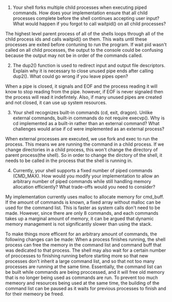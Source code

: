 1. Your shell forks multiple child processes when executing piped commands. How does your implementation ensure that all child processes complete before the shell continues accepting user input? What would happen if you forgot to call waitpid() on all child processes?

The highest level parent process of all of the shells loops through all of the child process ids and calls waitpid() on them. This waits until these processes are exited before contuning to run the program. If wait pid wasn't called on all child processes, the output to the console could be confusing because the output may not be in order of the commands called. 

2. The dup2() function is used to redirect input and output file descriptors. Explain why it is necessary to close unused pipe ends after calling dup2(). What could go wrong if you leave pipes open?

When a pipe is closed, it signals and EOF and the process reading it will know to stop reading from the pipe. however, if EOF is never signaled then the process will read it indefintely. Also, if many unused pipes are created and not closed, it can use up system resources.

3. Your shell recognizes built-in commands (cd, exit, dragon). Unlike external commands, built-in commands do not require execvp(). Why is cd implemented as a built-in rather than an external command? What challenges would arise if cd were implemented as an external process?

When external processes are executed, we use fork and exec to run the process. This means we are running the command in a child process. If we change directories in a child process, this won't change the directory of parent process(the shell). So in order to change the dirctory of the shell, it needs to be called in the process that the shell is running in. 

4. Currently, your shell supports a fixed number of piped commands (CMD_MAX). How would you modify your implementation to allow an arbitrary number of piped commands while still handling memory allocation efficiently? What trade-offs would you need to consider?

My implementation currently uses malloc to allocate memory for cmd_buff. If the amount of commands is known, a fixed array without malloc can be used for the command list. This is faster as system calls don't need to be made. However, since there are only 8 commands, and each commands takes up a marginal amount of memory, it can be argued that dynamic memory management is not significantly slower than using the stack. 

To make things more efficent for an arbitrary amount of commands, the following changes can be made: When a process finishes running, the shell process can free the memory in the command list and command buff that was dedicated to that process. The shell may also wait for a certain number of proccesses to finishing running before starting more so that new processes don't inherit a large command list, and so that not too many processes are running at the same time. Essentially, the command list can be built while commands are being proccessed, and it will free old memory that is no longer being used as commands are run. To prevent too much memeory and resources being used at the same time, the building of the command list can be paused as it waits for previous processes to finish and for their memeory be freed. 

